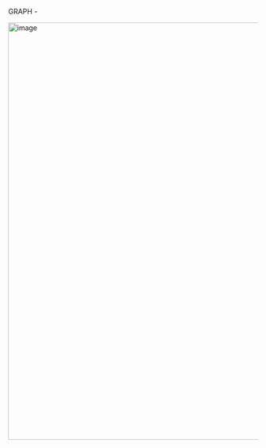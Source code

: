 GRAPH - 

<img width="842" alt="image" src="https://github.com/shivam-gupta12/cleantech-solar-assignment/assets/109721120/b9f7dc6a-76d9-4fd1-af09-a78e0e53ec74">
